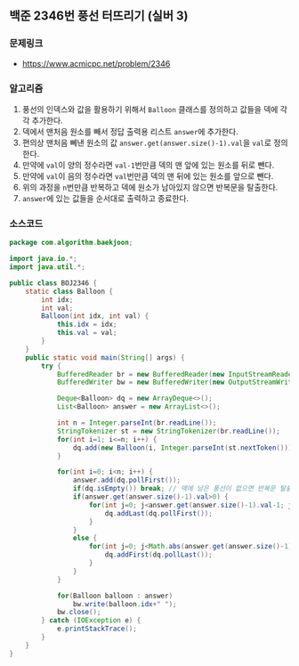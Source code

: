 ## 백준 2346번 풍선 터뜨리기 (실버 3)
### 문제링크
- https://www.acmicpc.net/problem/2346

### 알고리즘
1. 풍선의 인덱스와 값을 활용하기 위해서 `Balloon` 클래스를 정의하고 값들을 덱에 각각 추가한다.
2. 덱에서 맨처음 원소를 빼서 정답 출력용 리스트 `answer`에 추가한다.
3. 편의상 맨처음 뻬낸 원소의 값 `answer.get(answer.size()-1).val`을 `val`로 정의한다.
4. 만약에 `val`이 양의 정수라면 `val-1`번만큼 덱의 맨 앞에 있는 원소를 뒤로 뺀다.
5. 만약에 `val`이 음의 정수라면 `val`번만큼 덱의 맨 뒤에 있는 원소를 앞으로 뺀다.
6. 위의 과정을 `n`번만큼 반복하고 덱에 원소가 남아있지 않으면 반복문을 탈출한다.
7. `answer`에 있는 값들을 순서대로 출력하고 종료한다.

### 소스코드
```java
package com.algorithm.baekjoon;

import java.io.*;
import java.util.*;

public class BOJ2346 {
    static class Balloon {
        int idx;
        int val;
        Balloon(int idx, int val) {
            this.idx = idx;
            this.val = val;
        }
    }
    public static void main(String[] args) {
        try {
            BufferedReader br = new BufferedReader(new InputStreamReader(System.in));
            BufferedWriter bw = new BufferedWriter(new OutputStreamWriter(System.out));

            Deque<Balloon> dq = new ArrayDeque<>();
            List<Balloon> answer = new ArrayList<>();

            int n = Integer.parseInt(br.readLine());
            StringTokenizer st = new StringTokenizer(br.readLine());
            for(int i=1; i<=n; i++) {
                dq.add(new Balloon(i, Integer.parseInt(st.nextToken())));
            }

            for(int i=0; i<n; i++) {
                answer.add(dq.pollFirst());
                if(dq.isEmpty()) break; // 덱에 남은 풍선이 없으면 반복문 탈출
                if(answer.get(answer.size()-1).val>0) {
                    for(int j=0; j<answer.get(answer.size()-1).val-1; j++) {
                        dq.addLast(dq.pollFirst());
                    }
                }
                else {
                    for(int j=0; j<Math.abs(answer.get(answer.size()-1).val); j++) {
                        dq.addFirst(dq.pollLast());
                    }
                }
            }

            for(Balloon balloon : answer)
                bw.write(balloon.idx+" ");
            bw.close();
        } catch (IOException e) {
            e.printStackTrace();
        }
    }
}
```
